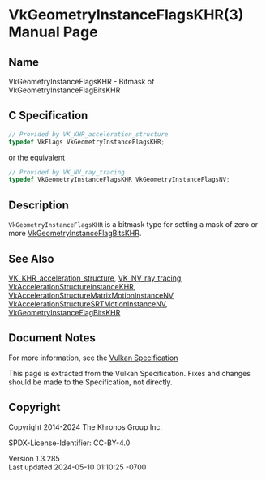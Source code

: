 # VkGeometryInstanceFlagsKHR(3) Manual Page

## Name

VkGeometryInstanceFlagsKHR - Bitmask of VkGeometryInstanceFlagBitsKHR



## <a href="#_c_specification" class="anchor"></a>C Specification

``` c
// Provided by VK_KHR_acceleration_structure
typedef VkFlags VkGeometryInstanceFlagsKHR;
```

or the equivalent

``` c
// Provided by VK_NV_ray_tracing
typedef VkGeometryInstanceFlagsKHR VkGeometryInstanceFlagsNV;
```

## <a href="#_description" class="anchor"></a>Description

`VkGeometryInstanceFlagsKHR` is a bitmask type for setting a mask of
zero or more
[VkGeometryInstanceFlagBitsKHR](https://registry.khronos.org/vulkan/specs/1.3-extensions/man/html/VkGeometryInstanceFlagBitsKHR.html).

## <a href="#_see_also" class="anchor"></a>See Also

[VK_KHR_acceleration_structure](https://registry.khronos.org/vulkan/specs/1.3-extensions/man/html/VK_KHR_acceleration_structure.html),
[VK_NV_ray_tracing](https://registry.khronos.org/vulkan/specs/1.3-extensions/man/html/VK_NV_ray_tracing.html),
[VkAccelerationStructureInstanceKHR](https://registry.khronos.org/vulkan/specs/1.3-extensions/man/html/VkAccelerationStructureInstanceKHR.html),
[VkAccelerationStructureMatrixMotionInstanceNV](https://registry.khronos.org/vulkan/specs/1.3-extensions/man/html/VkAccelerationStructureMatrixMotionInstanceNV.html),
[VkAccelerationStructureSRTMotionInstanceNV](https://registry.khronos.org/vulkan/specs/1.3-extensions/man/html/VkAccelerationStructureSRTMotionInstanceNV.html),
[VkGeometryInstanceFlagBitsKHR](https://registry.khronos.org/vulkan/specs/1.3-extensions/man/html/VkGeometryInstanceFlagBitsKHR.html)

## <a href="#_document_notes" class="anchor"></a>Document Notes

For more information, see the <a
href="https://registry.khronos.org/vulkan/specs/1.3-extensions/html/vkspec.html#VkGeometryInstanceFlagsKHR"
target="_blank" rel="noopener">Vulkan Specification</a>

This page is extracted from the Vulkan Specification. Fixes and changes
should be made to the Specification, not directly.

## <a href="#_copyright" class="anchor"></a>Copyright

Copyright 2014-2024 The Khronos Group Inc.

SPDX-License-Identifier: CC-BY-4.0

Version 1.3.285  
Last updated 2024-05-10 01:10:25 -0700

